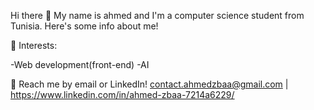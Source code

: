 Hi there 👋
My name is ahmed and I'm a computer science student from Tunisia. Here's some info about me!


🌱 Interests:

-Web development(front-end)
-AI



💬 Reach me by email or LinkedIn! contact.ahmedzbaa@gmail.com | https://www.linkedin.com/in/ahmed-zbaa-7214a6229/
<!---
Byakkuya/Byakkuya is a ✨ special ✨ repository because its `README.md` (this file) appears on your GitHub profile.
You can click the Preview link to take a look at your changes.
--->
